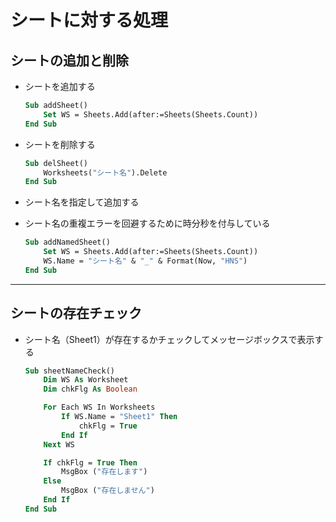 # シートに対する処理

## シートの追加と削除

* シートを追加する

  ```vb
  Sub addSheet()
      Set WS = Sheets.Add(after:=Sheets(Sheets.Count))
  End Sub
  ```

* シートを削除する

  ```vb
  Sub delSheet()
      Worksheets("シート名").Delete
  End Sub
  ```

* シート名を指定して追加する
* シート名の重複エラーを回避するために時分秒を付与している

  ```vb
  Sub addNamedSheet()
      Set WS = Sheets.Add(after:=Sheets(Sheets.Count))
      WS.Name = "シート名" & "_" & Format(Now, "HNS")
  End Sub
  ```

***

## シートの存在チェック

* シート名（Sheet1）が存在するかチェックしてメッセージボックスで表示する

  ```vb
  Sub sheetNameCheck()
      Dim WS As Worksheet
      Dim chkFlg As Boolean

      For Each WS In Worksheets
          If WS.Name = "Sheet1" Then
              chkFlg = True
          End If
      Next WS

      If chkFlg = True Then
          MsgBox ("存在します")
      Else
          MsgBox ("存在しません")
      End If
  End Sub
  ```
